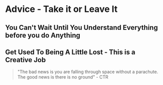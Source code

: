 # Advice - Take it or Leave It

## You Can't Wait Until You Understand Everything before you do Anything

## Get Used To Being A Little Lost - This is a Creative Job

> "The bad news is you are falling through space without a parachute. The good news is there is no ground" - CTR

